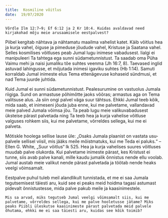 ```yaml
---
title:  Kosmiline võitlus
date:  19/07/2020
---
```


`Võrdle Ilm 12:7–9; Ef 6:12 ja 2 Kr 10:4. Kuidas avaldavad need kirjakohad mõju meie arusaamisele eestpalvest?`

Piibel kergitab nähtava ja nähtamatu maailma vahelist katet. Käib võitlus hea ja kurja vahel, õiguse ja pimeduse jõudude vahel, Kristuse ja Saatana vahel. Selles kosmilises võitluses peab Jumal lugu inimese vabadusest. Iialgi ei manipuleeri Ta tahtega ega sunni südametunnistust. Ta saadab oma Püha Vaimu mehi ja naisi jumaliku tõe suhtes veenma (Jh 16:7, 8). Taevased inglid astuvad lahingusse, et mõjutada inimesi igaviku suhtes (Hb 1:14). Samuti korraldab Jumal inimeste elus Tema ettenägevuse kohaseid sündmusi, et nad Tema juurde juhtida.

Kuid Jumal ei sunni südametunnistust. Pealesurumine on vastuolus Jumala riigiga. Sund on armastuse põhimõtte jaoks võõras; armastus aga on Tema valitsuse alus. Ja siin ongi palvel väga suur tähtsus. Ehkki Jumal teeb kõik, mida saab, et inimeseni jõuda juba enne, kui me palvetame, vallandavad meie palved Jumala võimsa jõu. Ta peab lugu meie valikuvabadusest üksteise pärast palvetada ning Ta teeb hea ja kurja vahelise võitluse valguses rohkem siis, kui me palvetame, võrreldes sellega, kui me ei palveta.

Mõtiskle hoolega sellise lause üle: „Osaks Jumala plaanist on vastata usu­palvele sellisel viisil, mis jääks meile mõistmatuks, kui me Teda ei paluks.“ – Ellen G. White, „Suur võitlus“ lk 525. Hea ja kurja vahelises suures võitluses muudab palve olukorda. Kui palvetame inimeste pärast, kes Kristust ei tunne, siis avab palve kanali, mille kaudu jumalik õnnistus nende ellu voolab. Jumal austab meie valikut nende pärast palvetada ja töötab nende heaks veelgi võimsamalt.

Eestpalve puhul tuleb meil alandlikult tunnistada, et me ei saa Jumala tegutsemisest täiesti aru, kuid see ei peaks meid hoidma tagasi astumast pidevalt õnnistustesse, mida palve pakub meile ja kaasinimestele.

`Mis sa arvad, miks tegutseb Jumal veelgi võimsamalt siis, kui me palvetame, võrreldes sellega, kui me palve hooletusse jätame? Miks peaks Piibli üleskutse kaasinimeste pärast palvetada meid palvele õhutama, ehkki me ei saa täiesti aru, kuidas see kõik toimib?`
